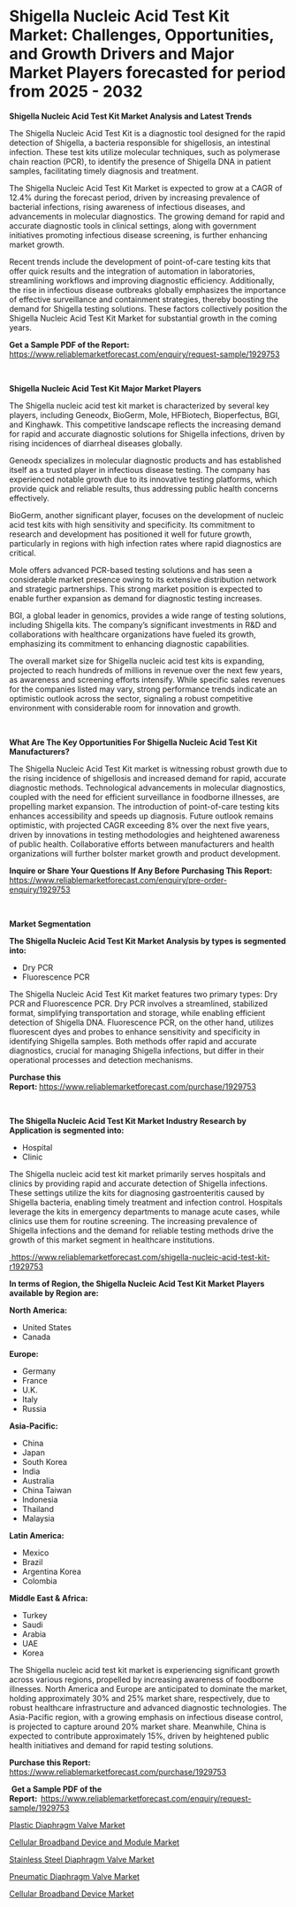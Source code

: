 <p><h1>Shigella Nucleic Acid Test Kit Market: Challenges, Opportunities, and Growth Drivers and Major Market Players forecasted for period from 2025 - 2032</h1></p><p><strong>Shigella Nucleic Acid Test Kit Market Analysis and Latest Trends</strong></p>
<p><p>The Shigella Nucleic Acid Test Kit is a diagnostic tool designed for the rapid detection of Shigella, a bacteria responsible for shigellosis, an intestinal infection. These test kits utilize molecular techniques, such as polymerase chain reaction (PCR), to identify the presence of Shigella DNA in patient samples, facilitating timely diagnosis and treatment.</p><p>The Shigella Nucleic Acid Test Kit Market is expected to grow at a CAGR of 12.4% during the forecast period, driven by increasing prevalence of bacterial infections, rising awareness of infectious diseases, and advancements in molecular diagnostics. The growing demand for rapid and accurate diagnostic tools in clinical settings, along with government initiatives promoting infectious disease screening, is further enhancing market growth. </p><p>Recent trends include the development of point-of-care testing kits that offer quick results and the integration of automation in laboratories, streamlining workflows and improving diagnostic efficiency. Additionally, the rise in infectious disease outbreaks globally emphasizes the importance of effective surveillance and containment strategies, thereby boosting the demand for Shigella testing solutions. These factors collectively position the Shigella Nucleic Acid Test Kit Market for substantial growth in the coming years.</p></p>
<p><strong>Get a Sample PDF of the Report:&nbsp;</strong> <a href="https://www.reliablemarketforecast.com/enquiry/request-sample/1929753?utm_campaign=1080&utm_medium=2&utm_source=Github&utm_content=ia&utm_term=29032025&utm_id=shigella-nucleic-acid-test-kit">https://www.reliablemarketforecast.com/enquiry/request-sample/1929753</a></p>
<p>&nbsp;</p>
<p><strong>Shigella Nucleic Acid Test Kit Major Market Players</strong></p>
<p><p>The Shigella nucleic acid test kit market is characterized by several key players, including Geneodx, BioGerm, Mole, HFBiotech, Bioperfectus, BGI, and Kinghawk. This competitive landscape reflects the increasing demand for rapid and accurate diagnostic solutions for Shigella infections, driven by rising incidences of diarrheal diseases globally.</p><p>Geneodx specializes in molecular diagnostic products and has established itself as a trusted player in infectious disease testing. The company has experienced notable growth due to its innovative testing platforms, which provide quick and reliable results, thus addressing public health concerns effectively.</p><p>BioGerm, another significant player, focuses on the development of nucleic acid test kits with high sensitivity and specificity. Its commitment to research and development has positioned it well for future growth, particularly in regions with high infection rates where rapid diagnostics are critical.</p><p>Mole offers advanced PCR-based testing solutions and has seen a considerable market presence owing to its extensive distribution network and strategic partnerships. This strong market position is expected to enable further expansion as demand for diagnostic testing increases.</p><p>BGI, a global leader in genomics, provides a wide range of testing solutions, including Shigella kits. The company’s significant investments in R&D and collaborations with healthcare organizations have fueled its growth, emphasizing its commitment to enhancing diagnostic capabilities.</p><p>The overall market size for Shigella nucleic acid test kits is expanding, projected to reach hundreds of millions in revenue over the next few years, as awareness and screening efforts intensify. While specific sales revenues for the companies listed may vary, strong performance trends indicate an optimistic outlook across the sector, signaling a robust competitive environment with considerable room for innovation and growth.</p></p>
<p>&nbsp;</p>
<p><strong>What Are The Key Opportunities For Shigella Nucleic Acid Test Kit Manufacturers?</strong></p>
<p><p>The Shigella Nucleic Acid Test Kit market is witnessing robust growth due to the rising incidence of shigellosis and increased demand for rapid, accurate diagnostic methods. Technological advancements in molecular diagnostics, coupled with the need for efficient surveillance in foodborne illnesses, are propelling market expansion. The introduction of point-of-care testing kits enhances accessibility and speeds up diagnosis. Future outlook remains optimistic, with projected CAGR exceeding 8% over the next five years, driven by innovations in testing methodologies and heightened awareness of public health. Collaborative efforts between manufacturers and health organizations will further bolster market growth and product development.</p></p>
<p><strong>Inquire or Share Your Questions If Any Before Purchasing This Report:</strong> <a href="https://www.reliablemarketforecast.com/enquiry/pre-order-enquiry/1929753?utm_campaign=1080&utm_medium=2&utm_source=Github&utm_content=ia&utm_term=29032025&utm_id=shigella-nucleic-acid-test-kit">https://www.reliablemarketforecast.com/enquiry/pre-order-enquiry/1929753</a></p>
<p>&nbsp;</p>
<p><strong>Market Segmentation</strong></p>
<p><strong>The Shigella Nucleic Acid Test Kit Market Analysis by types is segmented into:</strong></p>
<p><ul><li>Dry PCR</li><li>Fluorescence PCR</li></ul></p>
<p><p>The Shigella Nucleic Acid Test Kit market features two primary types: Dry PCR and Fluorescence PCR. Dry PCR involves a streamlined, stabilized format, simplifying transportation and storage, while enabling efficient detection of Shigella DNA. Fluorescence PCR, on the other hand, utilizes fluorescent dyes and probes to enhance sensitivity and specificity in identifying Shigella samples. Both methods offer rapid and accurate diagnostics, crucial for managing Shigella infections, but differ in their operational processes and detection mechanisms.</p></p>
<p><strong>Purchase this Report:&nbsp;</strong><a href="https://www.reliablemarketforecast.com/purchase/1929753?utm_campaign=1080&utm_medium=2&utm_source=Github&utm_content=ia&utm_term=29032025&utm_id=shigella-nucleic-acid-test-kit">https://www.reliablemarketforecast.com/purchase/1929753</a></p>
<p>&nbsp;</p>
<p><strong>The Shigella Nucleic Acid Test Kit Market Industry Research by Application is segmented into:</strong></p>
<p><ul><li>Hospital</li><li>Clinic</li></ul></p>
<p><p>The Shigella nucleic acid test kit market primarily serves hospitals and clinics by providing rapid and accurate detection of Shigella infections. These settings utilize the kits for diagnosing gastroenteritis caused by Shigella bacteria, enabling timely treatment and infection control. Hospitals leverage the kits in emergency departments to manage acute cases, while clinics use them for routine screening. The increasing prevalence of Shigella infections and the demand for reliable testing methods drive the growth of this market segment in healthcare institutions.</p></p>
<p><a href="https://www.reliablemarketforecast.com/shigella-nucleic-acid-test-kit-r1929753?utm_campaign=1080&utm_medium=2&utm_source=Github&utm_content=ia&utm_term=29032025&utm_id=shigella-nucleic-acid-test-kit">&nbsp;https://www.reliablemarketforecast.com/shigella-nucleic-acid-test-kit-r1929753</a></p>
<p><strong>In terms of Region, the Shigella Nucleic Acid Test Kit Market Players available by Region are:</strong></p>
<p>
    <p> <strong> North America: </strong>
        <ul>
            <li>United States</li>
            <li>Canada</li>
        </ul>
        </p> 
    <p> <strong> Europe: </strong>
        <ul>
            <li>Germany</li>
            <li>France</li>
            <li>U.K.</li>
            <li>Italy</li>
            <li>Russia</li>
        </ul>
        </p> 
    <p> <strong> Asia-Pacific: </strong>
        <ul>
            <li>China</li>
            <li>Japan</li>
            <li>South Korea</li>
            <li>India</li>
            <li>Australia</li>
            <li>China Taiwan</li>
            <li>Indonesia</li>
            <li>Thailand</li>
            <li>Malaysia</li>
        </ul>
        </p> 
    <p> <strong> Latin America: </strong>
        <ul>
            <li>Mexico</li>
            <li>Brazil</li>
            <li>Argentina Korea</li>
            <li>Colombia</li>
        </ul>
        </p> 
    <p> <strong> Middle East & Africa: </strong>
        <ul>
            <li>Turkey</li>
            <li>Saudi</li>
            <li>Arabia</li>
            <li>UAE</li>
            <li>Korea</li>
        </ul>
    </p>
    </p>
<p><p>The Shigella nucleic acid test kit market is experiencing significant growth across various regions, propelled by increasing awareness of foodborne illnesses. North America and Europe are anticipated to dominate the market, holding approximately 30% and 25% market share, respectively, due to robust healthcare infrastructure and advanced diagnostic technologies. The Asia-Pacific region, with a growing emphasis on infectious disease control, is projected to capture around 20% market share. Meanwhile, China is expected to contribute approximately 15%, driven by heightened public health initiatives and demand for rapid testing solutions.</p></p>
<p><strong>Purchase this Report: </strong><a href="https://www.reliablemarketforecast.com/purchase/1929753?utm_campaign=1080&utm_medium=2&utm_source=Github&utm_content=ia&utm_term=29032025&utm_id=shigella-nucleic-acid-test-kit">https://www.reliablemarketforecast.com/purchase/1929753</a></p>
<p>&nbsp;<strong>Get a Sample PDF of the Report:&nbsp;&nbsp;</strong><a href="https://www.reliablemarketforecast.com/enquiry/request-sample/1929753?utm_campaign=1080&utm_medium=2&utm_source=Github&utm_content=ia&utm_term=29032025&utm_id=shigella-nucleic-acid-test-kit">https://www.reliablemarketforecast.com/enquiry/request-sample/1929753</a></p>
<p><strong></strong></p>
<p><p><a href="https://github.com/rueffmuoloqw/Market-Research-Report-List-1/blob/main/plastic-diaphragm-valve-market.md?utm_campaign=1080&utm_medium=2&utm_source=Github&utm_content=ia&utm_term=29032025&utm_id=shigella-nucleic-acid-test-kit">Plastic Diaphragm Valve Market</a></p><p><a href="https://github.com/onutsheinz/Market-Research-Report-List-1/blob/main/cellular-broadband-device-and-module-market.md?utm_campaign=1080&utm_medium=2&utm_source=Github&utm_content=ia&utm_term=29032025&utm_id=shigella-nucleic-acid-test-kit">Cellular Broadband Device and Module Market</a></p><p><a href="https://github.com/lazloklitz2e/Market-Research-Report-List-1/blob/main/stainless-steel-diaphragm-valve-market.md?utm_campaign=1080&utm_medium=2&utm_source=Github&utm_content=ia&utm_term=29032025&utm_id=shigella-nucleic-acid-test-kit">Stainless Steel Diaphragm Valve Market</a></p><p><a href="https://github.com/pezezlarue7h/Market-Research-Report-List-1/blob/main/pneumatic-diaphragm-valve-market.md?utm_campaign=1080&utm_medium=2&utm_source=Github&utm_content=ia&utm_term=29032025&utm_id=shigella-nucleic-acid-test-kit">Pneumatic Diaphragm Valve Market</a></p><p><a href="https://github.com/atawanyeze/Market-Research-Report-List-1/blob/main/cellular-broadband-device-market.md?utm_campaign=1080&utm_medium=2&utm_source=Github&utm_content=ia&utm_term=29032025&utm_id=shigella-nucleic-acid-test-kit">Cellular Broadband Device Market</a></p></p>
